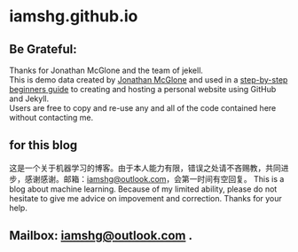 iamshg.github.io
=====================
## Be Grateful:
Thanks for Jonathan McGlone and the team of jekell.  
This is demo data created by [Jonathan McGlone](http://jmcglone.com) and used in a [step-by-step beginners guide](http://jmcglone.com/guides/github-pages) to creating and hosting a personal website using GitHub and Jekyll.   
Users are free to copy and re-use any and all of the code contained here without contacting me.

## for this blog
这是一个关于机器学习的博客。由于本人能力有限，错误之处请不吝赐教，共同进步，感谢感谢。邮箱：iamshg@outlook.com，会第一时间有空回复。 
This is a blog about machine learning. Because of my limited ability, please do not hesitate to give me advice on impovement and correction. Thanks for your help. 

## Mailbox: iamshg@outlook.com .
